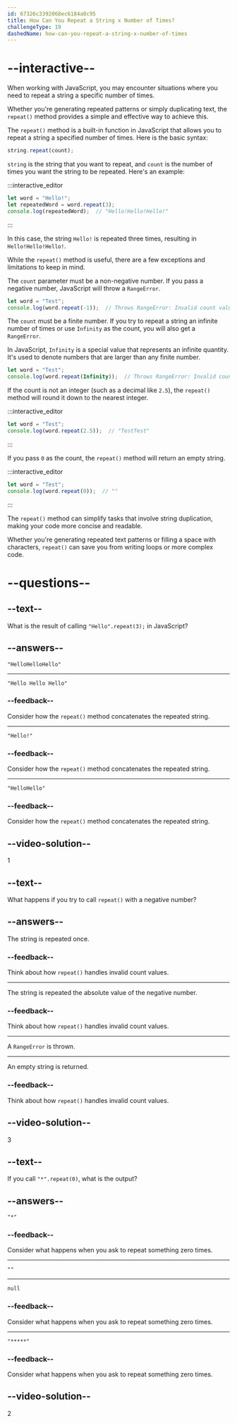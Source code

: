 ```yaml
---
id: 67326c3392068ec6184a0c95
title: How Can You Repeat a String x Number of Times?
challengeType: 19
dashedName: how-can-you-repeat-a-string-x-number-of-times
---
```


# --interactive--

When working with JavaScript, you may encounter situations where you need to repeat a string a specific number of times.

Whether you're generating repeated patterns or simply duplicating text, the `repeat()` method provides a simple and effective way to achieve this.

The `repeat()` method is a built-in function in JavaScript that allows you to repeat a string a specified number of times. Here is the basic syntax:

```js
string.repeat(count);
```

`string` is the string that you want to repeat, and `count` is the number of times you want the string to be repeated. Here's an example:

:::interactive_editor

```js
let word = "Hello!";
let repeatedWord = word.repeat(3);
console.log(repeatedWord);  // "Hello!Hello!Hello!"
```

:::

In this case, the string `Hello!` is repeated three times, resulting in `Hello!Hello!Hello!`.

While the `repeat()` method is useful, there are a few exceptions and limitations to keep in mind.

The `count` parameter must be a non-negative number. If you pass a negative number, JavaScript will throw a `RangeError`.

```js
let word = "Test";
console.log(word.repeat(-1));  // Throws RangeError: Invalid count value
```

The `count` must be a finite number. If you try to repeat a string an infinite number of times or use `Infinity` as the count, you will also get a `RangeError`.

In JavaScript, `Infinity` is a special value that represents an infinite quantity. It's used to denote numbers that are larger than any finite number.

```js
let word = "Test";
console.log(word.repeat(Infinity));  // Throws RangeError: Invalid count value
```

If the count is not an integer (such as a decimal like `2.5`), the `repeat()` method will round it down to the nearest integer.

:::interactive_editor

```js
let word = "Test";
console.log(word.repeat(2.5));  // "TestTest"
```

:::

If you pass `0` as the count, the `repeat()` method will return an empty string.

:::interactive_editor

```js
let word = "Test";
console.log(word.repeat(0));  // ""
```

:::

The `repeat()` method can simplify tasks that involve string duplication, making your code more concise and readable.

Whether you're generating repeated text patterns or filling a space with characters, `repeat()` can save you from writing loops or more complex code.

# --questions--

## --text--

What is the result of calling `"Hello".repeat(3);` in JavaScript?

## --answers--

`"HelloHelloHello"`

---

`"Hello Hello Hello"`

### --feedback--

Consider how the `repeat()` method concatenates the repeated string.

---

`"Hello!"`

### --feedback--

Consider how the `repeat()` method concatenates the repeated string.

---

`"HelloHello"`

### --feedback--

Consider how the `repeat()` method concatenates the repeated string.

## --video-solution--

1

## --text--

What happens if you try to call `repeat()` with a negative number?

## --answers--

The string is repeated once.

### --feedback--

Think about how `repeat()` handles invalid count values.

---

The string is repeated the absolute value of the negative number.

### --feedback--

Think about how `repeat()` handles invalid count values.

---

A `RangeError` is thrown.

---

An empty string is returned.

### --feedback--

Think about how `repeat()` handles invalid count values.

## --video-solution--

3

## --text--

If you call `"*".repeat(0)`, what is the output?

## --answers--

`"*"`

### --feedback--

Consider what happens when you ask to repeat something zero times.

---

`""`

---

`null`

### --feedback--

Consider what happens when you ask to repeat something zero times.

---

`"*****"`

### --feedback--

Consider what happens when you ask to repeat something zero times.

## --video-solution--

2
